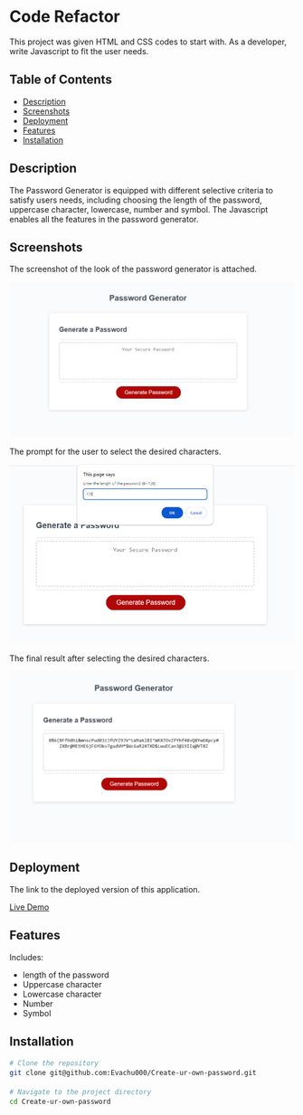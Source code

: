 # Code Refactor
This project was given HTML and CSS codes to start with. As a developer, write Javascript to fit the user needs.  

## Table of Contents

- [Description](#description)
- [Screenshots](#screenshots)
- [Deployment](#deployment)
- [Features](#features)
- [Installation](#installation)

## Description

The Password Generator is  equipped with different selective criteria to satisfy users needs, including choosing the length of the password, uppercase character, lowercase, number and symbol. 
The Javascript enables all the features in the password generator.

## Screenshots

The screenshot of the look of the password generator is attached.

![Screenshot 1](/img/Generator.png)

The prompt for the user to select the desired characters. 

![Screenshot 2](/img/prompt.png)

The final result after selecting the desired characters. 

![Screenshot 3](/img/result.png)

## Deployment

The link to the deployed version of this application.

[Live Demo](https://evachu000.github.io/Create-ur-own-password/)

## Features

Includes:
- length of the password
- Uppercase character
- Lowercase character
- Number
- Symbol

## Installation

```bash
# Clone the repository
git clone git@github.com:Evachu000/Create-ur-own-password.git

# Navigate to the project directory
cd Create-ur-own-password